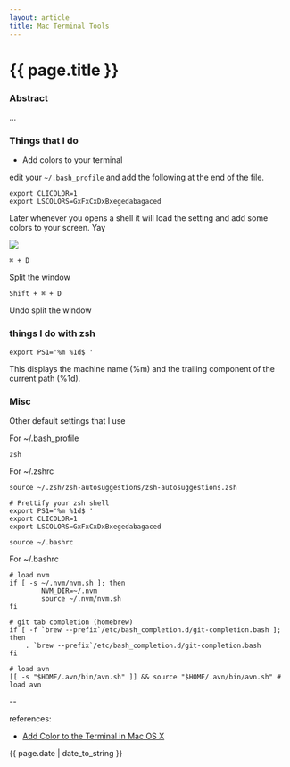 ```yaml
---
layout: article
title: Mac Terminal Tools
---
```

# {{ page.title }}

### Abstract

...

### Things that I do

* Add colors to your terminal

edit your `~/.bash_profile` and add the following at the end of the file. 

```
export CLICOLOR=1
export LSCOLORS=GxFxCxDxBxegedabagaced
```

Later whenever you opens a shell it will load the setting and add some colors to your screen. Yay

![](http://substack.net/images/github.png)


`⌘ + D`

Split the window 

`Shift + ⌘ + D`

Undo split the window


### things I do with zsh

```
export PS1='%m %1d$ '
```

This displays the machine name (%m) and the trailing component of the current path (%1d). 


### Misc

Other default settings that I use

For ~/.bash_profile

```
zsh
```

For ~/.zshrc

```
source ~/.zsh/zsh-autosuggestions/zsh-autosuggestions.zsh

# Prettify your zsh shell
export PS1='%m %1d$ '
export CLICOLOR=1
export LSCOLORS=GxFxCxDxBxegedabagaced

source ~/.bashrc
```

For ~/.bashrc

```
# load nvm
if [ -s ~/.nvm/nvm.sh ]; then
        NVM_DIR=~/.nvm
        source ~/.nvm/nvm.sh
fi

# git tab completion (homebrew)
if [ -f `brew --prefix`/etc/bash_completion.d/git-completion.bash ]; then
    . `brew --prefix`/etc/bash_completion.d/git-completion.bash
fi

# load avn
[[ -s "$HOME/.avn/bin/avn.sh" ]] && source "$HOME/.avn/bin/avn.sh" # load avn
```

--

references:

* [Add Color to the Terminal in Mac OS X
](http://osxdaily.com/2012/02/21/add-color-to-the-terminal-in-mac-os-x/)

{{ page.date | date_to_string }}
